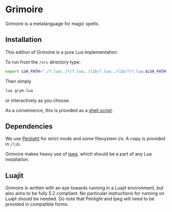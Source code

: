 # Grimoire

Grimoire is a metalanguage for magic spells.

## Installation

This edition of Grimoire is a pure Lua implementation. 

To run from the `/src` directory type:

```sh
export LUA_PATH="./?.lua;./?/?.lua;./lib/?.lua;./lib/?/?.lua;$LUA_PATH"
```

Then simply 

```sh
lua grym.lua
```

or interactively as you choose. 

As a convenience, this is provided as a [shell script](grym).

## Dependencies

We use [Penlight](https://github.com/stevedonovan/Penlight) for strict mode and some filesystem i/o. A copy is provided in `/lib`. 

Grimoire makes heavy use of [lpeg](http://www.inf.puc-rio.br/~roberto/lpeg/), which should be a part of any Lua installation.

## Luajit

Grimoire is written with an eye towards running in a Luajit environment, but also aims to be fully 5.2 compliant. No particular instructions for running on Luajit should be needed. Do note that Penlight and lpeg will need to be provided in compatible forms.